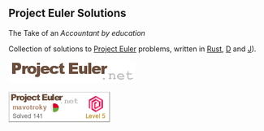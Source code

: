 
## Project Euler Solutions

The Take of an _Accountant by education_

Collection of solutions to [Project Euler](https://projecteuler.net/) problems, written in [Rust](https://github.com/pe-solutions/pe-rustlang), [D](https://dlang.org/) and [J](https://code.jsoftware.com/wiki/Guides/GettingStarted)).

<p><img src="https://github.com/pe-solutions/.github/blob/main/profile/logo.png"></p>

<p><img src="https://github.com/pe-solutions/.github/blob/main/profile/pe-badge.png"></p>

<!--

**Here are some ideas to get you started:**

🙋‍♀️ A short introduction - what is your organization all about?
🌈 Contribution guidelines - how can the community get involved?
👩‍💻 Useful resources - where can the community find your docs? Is there anything else the community should know?
🍿 Fun facts - what does your team eat for breakfast?
🧙 Remember, you can do mighty things with the power of [Markdown](https://docs.github.com/github/writing-on-github/getting-started-with-writing-and-formatting-on-github/basic-writing-and-formatting-syntax)
-->
